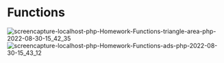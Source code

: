 # Functions
![screencapture-localhost-php-Homework-Functions-triangle-area-php-2022-08-30-15_42_35](https://user-images.githubusercontent.com/98602810/187439959-c6f4c5de-9bc7-455a-bf4b-ddf057cfe7a8.png)
![screencapture-localhost-php-Homework-Functions-ads-php-2022-08-30-15_43_12](https://user-images.githubusercontent.com/98602810/187440089-2a9f53ec-4787-4642-9816-0e1d5bf0894d.png)
